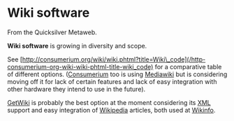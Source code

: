 
# Wiki software

From the Quicksilver Metaweb.

**Wiki software** is growing in diversity and scope.

See [http://consumerium.org/wiki/wiki.phtml?title=Wiki\_code](/http-consumerium-org-wiki-wiki-phtml-title-wiki_code)
for a comparative table of different options. ([Consumerium](/consumerium) too is using [Mediawiki](/mediawiki) but is considering moving off it for lack of certain features and lack of easy integration with other hardware they intend to use in the future).

[GetWiki](/getwiki) is probably the best option at the moment considering its [XML](/xml) support and easy integration of [Wikipedia](/wikipedia) articles, both used at [Wikinfo](/wikinfo).
